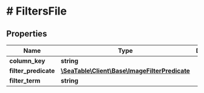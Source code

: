 # # FiltersFile

## Properties

Name | Type | Description | Notes
------------ | ------------- | ------------- | -------------
**column_key** | **string** |  | [optional]
**filter_predicate** | [**\SeaTable\Client\Base\ImageFilterPredicate**](ImageFilterPredicate.md) |  | [optional]
**filter_term** | **string** |  | [optional]

